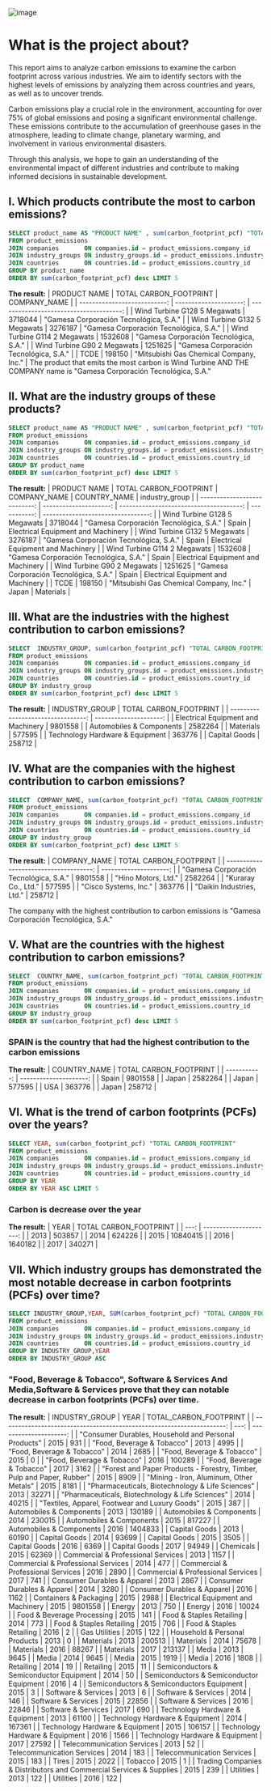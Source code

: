 

![image](https://github.com/user-attachments/assets/450dec72-db2e-475e-8fb5-e28b94c50448)

# What is the project about?


This report aims to analyze carbon emissions to examine the carbon footprint across various industries. We aim to identify sectors with the highest levels of emissions by analyzing them across countries and years, as well as to uncover trends.

Carbon emissions play a crucial role in the environment, accounting for over 75% of global emissions and posing a significant environmental challenge. These emissions contribute to the accumulation of greenhouse gases in the atmosphere, leading to climate change, planetary warming, and involvement in various environmental disasters.

Through this analysis, we hope to gain an understanding of the environmental impact of different industries and contribute to making informed decisions in sustainable development.
## I. Which products contribute the most to carbon emissions?

```sql
SELECT product_name AS "PRODUCT NAME" , sum(carbon_footprint_pcf) "TOTAL CARBON_FOOTPRINT", COMPANY_NAME
FROM product_emissions
JOIN companies 		 ON companies.id = product_emissions.company_id
JOIN industry_groups ON industry_groups.id = product_emissions.industry_group_id
JOIN countries 		 ON countries.id = product_emissions.country_id
GROUP BY product_name
ORDER BY sum(carbon_footprint_pcf) desc LIMIT 5
```
**The result:**
| PRODUCT NAME                 | TOTAL CARBON_FOOTPRINT | COMPANY_NAME                            | 
| ---------------------------: | ---------------------: | --------------------------------------: | 
| Wind Turbine G128 5 Megawats | 3718044                | "Gamesa Corporación Tecnológica, S.A."  | 
| Wind Turbine G132 5 Megawats | 3276187                | "Gamesa Corporación Tecnológica, S.A."  | 
| Wind Turbine G114 2 Megawats | 1532608                | "Gamesa Corporación Tecnológica, S.A."  | 
| Wind Turbine G90 2 Megawats  | 1251625                | "Gamesa Corporación Tecnológica, S.A."  | 
| TCDE                         | 198150                 | "Mitsubishi Gas Chemical Company, Inc." | 
The product that emits the most carbon is Wind Turbine AND THE COMPANY name is "Gamesa Corporación Tecnológica, S.A." 

## II. What are the industry groups of these products?

```sql
SELECT product_name AS "PRODUCT NAME" , sum(carbon_footprint_pcf) "TOTAL CARBON_FOOTPRINT", COMPANY_NAME, COUNTRY_NAME , industry_group
FROM product_emissions
JOIN companies 		 ON companies.id = product_emissions.company_id
JOIN industry_groups ON industry_groups.id = product_emissions.industry_group_id
JOIN countries 		 ON countries.id = product_emissions.country_id
GROUP BY product_name
ORDER BY sum(carbon_footprint_pcf) desc LIMIT 5
```
**The result:**
| PRODUCT NAME                 | TOTAL CARBON_FOOTPRINT | COMPANY_NAME                            | COUNTRY_NAME | industry_group                     | 
| ---------------------------: | ---------------------: | --------------------------------------: | -----------: | ---------------------------------: | 
| Wind Turbine G128 5 Megawats | 3718044                | "Gamesa Corporación Tecnológica, S.A."  | Spain        | Electrical Equipment and Machinery | 
| Wind Turbine G132 5 Megawats | 3276187                | "Gamesa Corporación Tecnológica, S.A."  | Spain        | Electrical Equipment and Machinery | 
| Wind Turbine G114 2 Megawats | 1532608                | "Gamesa Corporación Tecnológica, S.A."  | Spain        | Electrical Equipment and Machinery | 
| Wind Turbine G90 2 Megawats  | 1251625                | "Gamesa Corporación Tecnológica, S.A."  | Spain        | Electrical Equipment and Machinery | 
| TCDE                         | 198150                 | "Mitsubishi Gas Chemical Company, Inc." | Japan        | Materials                          | 

## III. What are the industries with the highest contribution to carbon emissions?
```sql
SELECT  INDUSTRY_GROUP, sum(carbon_footprint_pcf) "TOTAL CARBON_FOOTPRINT"
FROM product_emissions
JOIN companies 		 ON companies.id = product_emissions.company_id
JOIN industry_groups ON industry_groups.id = product_emissions.industry_group_id
JOIN countries 		 ON countries.id = product_emissions.country_id
GROUP BY industry_group
ORDER BY sum(carbon_footprint_pcf) desc LIMIT 5
```
**The result:**
| INDUSTRY_GROUP                     | TOTAL CARBON_FOOTPRINT | 
| ---------------------------------: | ---------------------: | 
| Electrical Equipment and Machinery | 9801558                | 
| Automobiles & Components           | 2582264                | 
| Materials                          | 577595                 | 
| Technology Hardware & Equipment    | 363776                 | 
| Capital Goods                      | 258712                 | 



## IV. What are the companies with the highest contribution to carbon emissions?

```sql
SELECT  COMPANY_NAME, sum(carbon_footprint_pcf) "TOTAL CARBON_FOOTPRINT"
FROM product_emissions
JOIN companies 		 ON companies.id = product_emissions.company_id
JOIN industry_groups ON industry_groups.id = product_emissions.industry_group_id
JOIN countries 		 ON countries.id = product_emissions.country_id
GROUP BY industry_group
ORDER BY sum(carbon_footprint_pcf) desc LIMIT 5
```

**The result:**
| COMPANY_NAME                           | TOTAL CARBON_FOOTPRINT | 
| -------------------------------------: | ---------------------: | 
| "Gamesa Corporación Tecnológica, S.A." | 9801558                | 
| "Hino Motors, Ltd."                    | 2582264                | 
| "Kuraray Co., Ltd."                    | 577595                 | 
| "Cisco Systems, Inc."                  | 363776                 | 
| "Daikin Industries, Ltd."              | 258712                 | 

The company with the highest contribution to carbon emissions is "Gamesa Corporación Tecnológica, S.A." 

## V. What are the countries with the highest contribution to carbon emissions?

```sql
SELECT  COUNTRY_NAME, sum(carbon_footprint_pcf) "TOTAL CARBON_FOOTPRINT"
FROM product_emissions
JOIN companies 		 ON companies.id = product_emissions.company_id
JOIN industry_groups ON industry_groups.id = product_emissions.industry_group_id
JOIN countries 		 ON countries.id = product_emissions.country_id
GROUP BY industry_group
ORDER BY sum(carbon_footprint_pcf) desc LIMIT 5
```
### SPAIN is the country that had the highest contribution to the carbon emissions
**The result:**
| COUNTRY_NAME | TOTAL CARBON_FOOTPRINT | 
| -----------: | ---------------------: | 
| Spain        | 9801558                | 
| Japan        | 2582264                | 
| Japan        | 577595                 | 
| USA          | 363776                 | 
| Japan        | 258712                 | 

## VI. What is the trend of carbon footprints (PCFs) over the years?

```sql
SELECT YEAR, sum(carbon_footprint_pcf) "TOTAL CARBON_FOOTPRINT"
FROM product_emissions
JOIN companies 		 ON companies.id = product_emissions.company_id
JOIN industry_groups ON industry_groups.id = product_emissions.industry_group_id
JOIN countries 		 ON countries.id = product_emissions.country_id
GROUP BY YEAR
ORDER BY YEAR ASC LIMIT 5
```

### Carbon is decrease over the year
**The result:**
| YEAR | TOTAL CARBON_FOOTPRINT | 
| ---: | ---------------------: | 
| 2013 | 503857                 | 
| 2014 | 624226                 | 
| 2015 | 10840415               | 
| 2016 | 1640182                | 
| 2017 | 340271                 | 



## VII. Which industry groups has demonstrated the most notable decrease in carbon footprints (PCFs) over time?

```sql
SELECT INDUSTRY_GROUP,YEAR, SUM(carbon_footprint_pcf) "TOTAL CARBON_FOOTPRINT"
FROM product_emissions
JOIN companies 		 ON companies.id = product_emissions.company_id
JOIN industry_groups ON industry_groups.id = product_emissions.industry_group_id
JOIN countries 		 ON countries.id = product_emissions.country_id
GROUP BY INDUSTRY_GROUP,YEAR
ORDER BY INDUSTRY_GROUP ASC
```
### "Food, Beverage & Tobacco", Software & Services And Media,Software & Services prove that they can notable decrease in carbon footprints (PCFs) over time.

**The result:**
| INDUSTRY_GROUP                                                         | YEAR | TOTAL_CARBON_FOOTPRINT | 
| ---------------------------------------------------------------------: | ---: | ---------------------: | 
| "Consumer Durables, Household and Personal Products"                   | 2015 | 931                    | 
| "Food, Beverage & Tobacco"                                             | 2013 | 4995                   | 
| "Food, Beverage & Tobacco"                                             | 2014 | 2685                   | 
| "Food, Beverage & Tobacco"                                             | 2015 | 0                      | 
| "Food, Beverage & Tobacco"                                             | 2016 | 100289                 | 
| "Food, Beverage & Tobacco"                                             | 2017 | 3162                   | 
| "Forest and Paper Products - Forestry, Timber, Pulp and Paper, Rubber" | 2015 | 8909                   | 
| "Mining - Iron, Aluminum, Other Metals"                                | 2015 | 8181                   | 
| "Pharmaceuticals, Biotechnology & Life Sciences"                       | 2013 | 32271                  | 
| "Pharmaceuticals, Biotechnology & Life Sciences"                       | 2014 | 40215                  | 
| "Textiles, Apparel, Footwear and Luxury Goods"                         | 2015 | 387                    | 
| Automobiles & Components                                               | 2013 | 130189                 | 
| Automobiles & Components                                               | 2014 | 230015                 | 
| Automobiles & Components                                               | 2015 | 817227                 | 
| Automobiles & Components                                               | 2016 | 1404833                | 
| Capital Goods                                                          | 2013 | 60190                  | 
| Capital Goods                                                          | 2014 | 93699                  | 
| Capital Goods                                                          | 2015 | 3505                   | 
| Capital Goods                                                          | 2016 | 6369                   | 
| Capital Goods                                                          | 2017 | 94949                  | 
| Chemicals                                                              | 2015 | 62369                  | 
| Commercial & Professional Services                                     | 2013 | 1157                   | 
| Commercial & Professional Services                                     | 2014 | 477                    | 
| Commercial & Professional Services                                     | 2016 | 2890                   | 
| Commercial & Professional Services                                     | 2017 | 741                    | 
| Consumer Durables & Apparel                                            | 2013 | 2867                   | 
| Consumer Durables & Apparel                                            | 2014 | 3280                   | 
| Consumer Durables & Apparel                                            | 2016 | 1162                   | 
| Containers & Packaging                                                 | 2015 | 2988                   | 
| Electrical Equipment and Machinery                                     | 2015 | 9801558                | 
| Energy                                                                 | 2013 | 750                    | 
| Energy                                                                 | 2016 | 10024                  | 
| Food & Beverage Processing                                             | 2015 | 141                    | 
| Food & Staples Retailing                                               | 2014 | 773                    | 
| Food & Staples Retailing                                               | 2015 | 706                    | 
| Food & Staples Retailing                                               | 2016 | 2                      | 
| Gas Utilities                                                          | 2015 | 122                    | 
| Household & Personal Products                                          | 2013 | 0                      | 
| Materials                                                              | 2013 | 200513                 | 
| Materials                                                              | 2014 | 75678                  | 
| Materials                                                              | 2016 | 88267                  | 
| Materials                                                              | 2017 | 213137                 | 
| Media                                                                  | 2013 | 9645                   | 
| Media                                                                  | 2014 | 9645                   | 
| Media                                                                  | 2015 | 1919                   | 
| Media                                                                  | 2016 | 1808                   | 
| Retailing                                                              | 2014 | 19                     | 
| Retailing                                                              | 2015 | 11                     | 
| Semiconductors & Semiconductor Equipment                               | 2014 | 50                     | 
| Semiconductors & Semiconductor Equipment                               | 2016 | 4                      | 
| Semiconductors & Semiconductors Equipment                              | 2015 | 3                      | 
| Software & Services                                                    | 2013 | 6                      | 
| Software & Services                                                    | 2014 | 146                    | 
| Software & Services                                                    | 2015 | 22856                  | 
| Software & Services                                                    | 2016 | 22846                  | 
| Software & Services                                                    | 2017 | 690                    | 
| Technology Hardware & Equipment                                        | 2013 | 61100                  | 
| Technology Hardware & Equipment                                        | 2014 | 167361                 | 
| Technology Hardware & Equipment                                        | 2015 | 106157                 | 
| Technology Hardware & Equipment                                        | 2016 | 1566                   | 
| Technology Hardware & Equipment                                        | 2017 | 27592                  | 
| Telecommunication Services                                             | 2013 | 52                     | 
| Telecommunication Services                                             | 2014 | 183                    | 
| Telecommunication Services                                             | 2015 | 183                    | 
| Tires                                                                  | 2015 | 2022                   | 
| Tobacco                                                                | 2015 | 1                      | 
| Trading Companies & Distributors and Commercial Services & Supplies    | 2015 | 239                    | 
| Utilities                                                              | 2013 | 122                    | 
| Utilities                                                              | 2016 | 122                    | 



